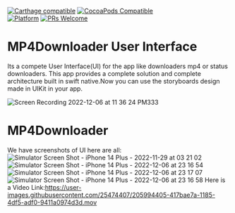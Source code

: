 [![Carthage compatible](https://img.shields.io/badge/Carthage-compatible-4BC51D.svg?style=flat)](https://github.com/Carthage/Carthage)
[![CocoaPods Compatible](https://img.shields.io/cocoapods/v/EZSwiftExtensions.svg)](https://img.shields.io/cocoapods/v/LFAlertController.svg)  
[![Platform](https://img.shields.io/cocoapods/p/LFAlertController.svg?style=flat)](http://cocoapods.org/pods/LFAlertController)
[![PRs Welcome](https://img.shields.io/badge/PRs-welcome-brightgreen.svg?style=flat-square)](http://makeapullrequest.com)
# MP4Downloader User Interface
Its a compete User Interface(UI) for the app like downloaders mp4 or status downloaders.
This app provides a complete solution and complete architecture built in swift native.Now you can use the storyboards design made in UIKit in your app.

![Screen Recording 2022-12-06 at 11 36 24 PM333](https://user-images.githubusercontent.com/25474407/206580743-3ee45b29-ebb3-4af7-98ff-295cdc351aa1.gif)
# MP4Downloader
We have screenshots of UI here are all:
![Simulator Screen Shot - iPhone 14 Plus - 2022-11-29 at 03 21 02](https://user-images.githubusercontent.com/25474407/205992015-7cae4971-a62b-4d3a-998d-3b2f05a5a227.jpg)
![Simulator Screen Shot - iPhone 14 Plus - 2022-12-06 at 23 16 54](https://user-images.githubusercontent.com/25474407/205992032-e563972c-5e14-4d04-995b-89525ea5ed7e.jpg)
![Simulator Screen Shot - iPhone 14 Plus - 2022-12-06 at 23 17 07](https://user-images.githubusercontent.com/25474407/205992035-facf970a-ed4a-45ef-a6b1-f2ee3f9d3270.jpg)
![Simulator Screen Shot - iPhone 14 Plus - 2022-12-06 at 23 16 58](https://user-images.githubusercontent.com/25474407/205992040-bcdd9f3d-01e7-4dd3-bf42-a4da0deed88b.jpg)
Here is a Video Link:https://user-images.githubusercontent.com/25474407/205994405-417bae7a-1185-4df5-adf0-9411a0974d3d.mov
